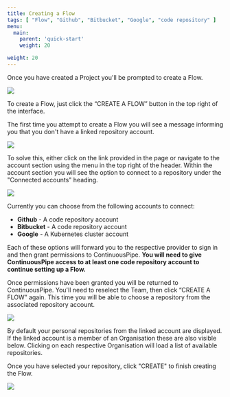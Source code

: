 ```yaml
---
title: Creating a Flow
tags: [ "Flow", "Github", "Bitbucket", "Google", "code repository" ]
menu:
  main:
    parent: 'quick-start'
    weight: 20

weight: 20
---
```

Once you have created a Project you'll be prompted to create a Flow.

![](/images/quick-start/project-view-new-project.png)

To create a Flow, just click the “CREATE A FLOW” button in the top right of the interface.

The first time you attempt to create a Flow you will see a message informing you that you don't have a linked repository account.

![](/images/quick-start/flow-create-a-flow-no-repo.png)

To solve this, either click on the link provided in the page or navigate to the account section using the menu in the top right of the header. Within the account section you will see the option to connect to a repository under the "Connected accounts" heading. 

![](/images/quick-start/connect-accounts-overview.png)

Currently you can choose from the following accounts to connect:
 
* **Github** - A code repository account
* **Bitbucket** - A code repository account
* **Google** - A Kubernetes cluster account

Each of these options will forward you to the respective provider to sign in and then grant permissions to ContinuousPipe. **You will need to give ContinuousPipe access to at least one code repository account to continue setting up a Flow.**

Once permissions have been granted you will be returned to ContinuousPipe. You'll need to reselect the Team, then click “CREATE A FLOW” again. This time you will be able to choose a repository from the associated repository account. 

![](/images/quick-start/flow-create-a-flow-choose-repo.png)

By default your personal repositories from the linked account are displayed. If the linked account is a member of an Organisation these are also visible below. Clicking on each respective Organisation will load a list of available repositories.

Once you have selected your repository, click "CREATE" to finish creating the Flow.

![](/images/quick-start/project-flow-overview.png)